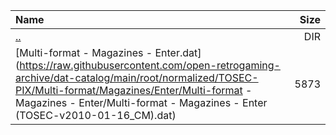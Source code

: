 |Name|Size|
|:---|---:|
|[..](../index.html)|DIR|
|[Multi-format - Magazines - Enter.dat](https://raw.githubusercontent.com/open-retrogaming-archive/dat-catalog/main/root/normalized/TOSEC-PIX/Multi-format/Magazines/Enter/Multi-format - Magazines - Enter/Multi-format - Magazines - Enter (TOSEC-v2010-01-16_CM).dat)|5873|
